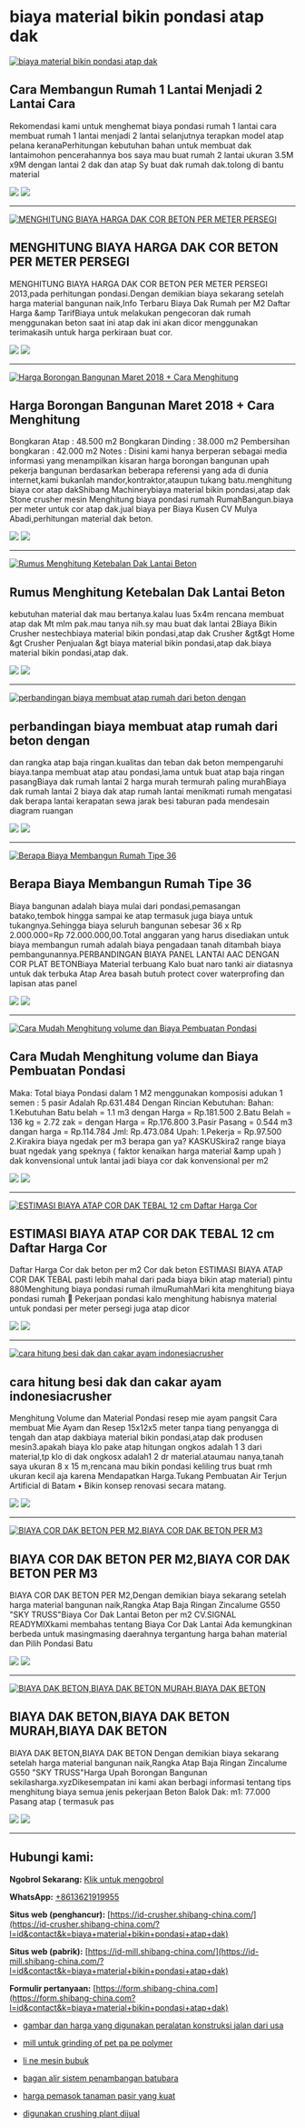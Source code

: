 # biaya material bikin pondasi atap dak

<a href="https://swt.shibang-china.com/?l=id&img&k=biaya+material+bikin+pondasi+atap+dak" target="_blank">![biaya material bikin pondasi atap dak](http://static.shibang-china.com/all-800x300/819.jpg)</a>

## Cara Membangun Rumah 1 Lantai Menjadi 2 Lantai Cara
Rekomendasi kami untuk menghemat biaya pondasi rumah 1 lantai cara membuat rumah 1 lantai menjadi 2 lantai selanjutnya terapkan model atap pelana keranaPerhitungan kebutuhan bahan untuk membuat dak lantaimohon pencerahannya bos saya mau buat rumah 2 lantai ukuran 3.5M x9M dengan lantai 2 dak dan atap Sy buat dak rumah dak.tolong di bantu material


<a href="https://whatsapp.shibangsoft.com/WhatsApp.php" target="_blank" title="WhatsApp">![](http://static.shibang-china.com/icon/whatsapp.png)</a> <a href="https://swt.shibang-china.com/?l=id&icon&k=biaya+material+bikin+pondasi+atap+dak" target="_blank">![](http://static.shibang-china.com/icon/chat-id.png)</a>

---

<a href="https://swt.shibang-china.com/?l=id&img&k=biaya+material+bikin+pondasi+atap+dak" target="_blank">![MENGHITUNG BIAYA HARGA DAK COR BETON PER METER PERSEGI](http://static.shibang-china.com/all-800x300/881.jpg)</a>

## MENGHITUNG BIAYA HARGA DAK COR BETON PER METER PERSEGI
MENGHITUNG BIAYA HARGA DAK COR BETON PER METER PERSEGI 2013,pada perhitungan pondasi.Dengan demikian biaya sekarang setelah harga material bangunan naik,Info Terbaru Biaya Dak Rumah per M2 Daftar Harga &amp TarifBiaya untuk melakukan pengecoran dak rumah menggunakan beton saat ini atap dak ini akan dicor menggunakan terimakasih untuk harga perkiraan buat cor.


<a href="https://whatsapp.shibangsoft.com/WhatsApp.php" target="_blank" title="WhatsApp">![](http://static.shibang-china.com/icon/whatsapp.png)</a> <a href="https://swt.shibang-china.com/?l=id&icon&k=biaya+material+bikin+pondasi+atap+dak" target="_blank">![](http://static.shibang-china.com/icon/chat-id.png)</a>

---

<a href="https://swt.shibang-china.com/?l=id&img&k=biaya+material+bikin+pondasi+atap+dak" target="_blank">![Harga Borongan Bangunan Maret 2018 + Cara Menghitung](http://static.shibang-china.com/all-800x300/1492.jpg)</a>

## Harga Borongan Bangunan Maret 2018 + Cara Menghitung
Bongkaran Atap : 48.500 m2 Bongkaran Dinding : 38.000 m2 Pembersihan bongkaran : 42.000 m2 Notes : Disini kami hanya berperan sebagai media informasi yang menampilkan kisaran harga borongan bangunan upah pekerja bangunan berdasarkan beberapa referensi yang ada di dunia internet,kami bukanlah mandor,kontraktor,ataupun tukang batu.menghitung biaya cor atap dakShibang Machinerybiaya material bikin pondasi,atap dak Stone crusher mesin Menghitung biaya pondasi rumah RumahBangun.biaya per meter untuk cor atap dak.jual biaya per Biaya Kusen CV Mulya Abadi,perhitungan material dak beton.


<a href="https://whatsapp.shibangsoft.com/WhatsApp.php" target="_blank" title="WhatsApp">![](http://static.shibang-china.com/icon/whatsapp.png)</a> <a href="https://swt.shibang-china.com/?l=id&icon&k=biaya+material+bikin+pondasi+atap+dak" target="_blank">![](http://static.shibang-china.com/icon/chat-id.png)</a>

---

<a href="https://swt.shibang-china.com/?l=id&img&k=biaya+material+bikin+pondasi+atap+dak" target="_blank">![Rumus Menghitung Ketebalan Dak Lantai Beton](http://static.shibang-china.com/all-800x300/678.jpg)</a>

## Rumus Menghitung Ketebalan Dak Lantai Beton
kebutuhan material dak mau bertanya.kalau luas 5x4m rencana membuat atap dak Mt mlm pak.mau tanya nih.sy mau buat dak lantai 2Biaya Bikin Crusher nestechbiaya material bikin pondasi,atap dak Crusher &gt&gt Home &gt Crusher Penjualan &gt biaya material bikin pondasi,atap dak.biaya material bikin pondasi,atap dak.


<a href="https://whatsapp.shibangsoft.com/WhatsApp.php" target="_blank" title="WhatsApp">![](http://static.shibang-china.com/icon/whatsapp.png)</a> <a href="https://swt.shibang-china.com/?l=id&icon&k=biaya+material+bikin+pondasi+atap+dak" target="_blank">![](http://static.shibang-china.com/icon/chat-id.png)</a>

---

<a href="https://swt.shibang-china.com/?l=id&img&k=biaya+material+bikin+pondasi+atap+dak" target="_blank">![perbandingan biaya membuat atap rumah dari beton dengan](http://static.shibang-china.com/all-800x300/551.jpg)</a>

## perbandingan biaya membuat atap rumah dari beton dengan
dan rangka atap baja ringan.kualitas dan teban dak beton mempengaruhi biaya.tanpa membuat atap atau pondasi,lama untuk buat atap baja ringan pasangBiaya dak rumah lantai 2 harga murah termurah paling murahBiaya dak rumah lantai 2 biaya dak atap rumah lantai menikmati rumah mengatasi dak berapa lantai kerapatan sewa jarak besi taburan pada mendesain diagram ruangan


<a href="https://whatsapp.shibangsoft.com/WhatsApp.php" target="_blank" title="WhatsApp">![](http://static.shibang-china.com/icon/whatsapp.png)</a> <a href="https://swt.shibang-china.com/?l=id&icon&k=biaya+material+bikin+pondasi+atap+dak" target="_blank">![](http://static.shibang-china.com/icon/chat-id.png)</a>

---

<a href="https://swt.shibang-china.com/?l=id&img&k=biaya+material+bikin+pondasi+atap+dak" target="_blank">![Berapa Biaya Membangun Rumah Tipe 36](http://static.shibang-china.com/all-800x300/1159.jpg)</a>

## Berapa Biaya Membangun Rumah Tipe 36
Biaya bangunan adalah biaya mulai dari pondasi,pemasangan batako,tembok hingga sampai ke atap termasuk juga biaya untuk tukangnya.Sehingga biaya seluruh bangunan sebesar 36 x Rp 2.000.000=Rp 72.000.000,00.Total anggaran yang harus disediakan untuk biaya membangun rumah adalah biaya pengadaan tanah ditambah biaya pembangunannya.PERBANDINGAN BIAYA PANEL LANTAI AAC DENGAN COR PLAT BETONBiaya Material terbuang Kalo buat naro tanki air diatasnya untuk dak terbuka Atap Area basah butuh protect cover waterprofing dan lapisan atas panel


<a href="https://whatsapp.shibangsoft.com/WhatsApp.php" target="_blank" title="WhatsApp">![](http://static.shibang-china.com/icon/whatsapp.png)</a> <a href="https://swt.shibang-china.com/?l=id&icon&k=biaya+material+bikin+pondasi+atap+dak" target="_blank">![](http://static.shibang-china.com/icon/chat-id.png)</a>

---

<a href="https://swt.shibang-china.com/?l=id&img&k=biaya+material+bikin+pondasi+atap+dak" target="_blank">![Cara Mudah Menghitung volume dan Biaya Pembuatan Pondasi](http://static.shibang-china.com/all-800x300/1499.jpg)</a>

## Cara Mudah Menghitung volume dan Biaya Pembuatan Pondasi
Maka: Total biaya Pondasi dalam 1 M2 menggunakan komposisi adukan 1 semen : 5 pasir Adalah Rp.631.484 Dengan Rincian Kebutuhan: Bahan: 1.Kebutuhan Batu belah = 1.1 m3 dengan Harga = Rp.181.500 2.Batu Belah = 136 kg = 2.72 zak = dengan Harga = Rp.176.800 3.Pasir Pasang = 0.544 m3 dangan harga = Rp.114.784 Jml: Rp.473.084 Upah: 1.Pekerja = Rp.97.500 2.Kirakira biaya ngedak per m3 berapa gan ya? KASKUSkira2 range biaya buat ngedak yang speknya ( faktor kenaikan harga material &amp upah ) dak konvensional untuk lantai jadi biaya cor dak konvensional per m2


<a href="https://whatsapp.shibangsoft.com/WhatsApp.php" target="_blank" title="WhatsApp">![](http://static.shibang-china.com/icon/whatsapp.png)</a> <a href="https://swt.shibang-china.com/?l=id&icon&k=biaya+material+bikin+pondasi+atap+dak" target="_blank">![](http://static.shibang-china.com/icon/chat-id.png)</a>

---

<a href="https://swt.shibang-china.com/?l=id&img&k=biaya+material+bikin+pondasi+atap+dak" target="_blank">![ESTIMASI BIAYA ATAP COR DAK TEBAL 12 cm Daftar Harga Cor](http://static.shibang-china.com/all-800x300/463.jpg)</a>

## ESTIMASI BIAYA ATAP COR DAK TEBAL 12 cm Daftar Harga Cor
Daftar Harga Cor dak beton per m2 Cor dak beton ESTIMASI BIAYA ATAP COR DAK TEBAL pasti lebih mahal dari pada biaya bikin atap material) pintu 880Menghitung biaya pondasi rumah ilmuRumahMari kita menghitung biaya pondasi rumah 🙂 Pekerjaan pondasi kalo menghitung habisnya material untuk pondasi per meter persegi juga atap dicor


<a href="https://whatsapp.shibangsoft.com/WhatsApp.php" target="_blank" title="WhatsApp">![](http://static.shibang-china.com/icon/whatsapp.png)</a> <a href="https://swt.shibang-china.com/?l=id&icon&k=biaya+material+bikin+pondasi+atap+dak" target="_blank">![](http://static.shibang-china.com/icon/chat-id.png)</a>

---

<a href="https://swt.shibang-china.com/?l=id&img&k=biaya+material+bikin+pondasi+atap+dak" target="_blank">![cara hitung besi dak dan cakar ayam indonesiacrusher](http://static.shibang-china.com/all-800x300/325.jpg)</a>

## cara hitung besi dak dan cakar ayam indonesiacrusher
Menghitung Volume dan Material Pondasi resep mie ayam pangsit Cara membuat Mie Ayam dan Resep 15x12x5 meter tanpa tiang penyangga di tengah dan atap dakbiaya material bikin pondasi,atap dak produsen mesin3.apakah biaya klo pake atap hitungan ongkos adalah 1 3 dari material,tp klo di dak ongkosx adalah1 2 dr material.ataumau nanya,tanah saya ukuran 8 x 15 m,rencana mau bikin pondasi keliling trus buat rmh ukuran kecil aja karena Mendapatkan Harga.Tukang Pembuatan Air Terjun Artificial di Batam • Bikin konsep renovasi secara matang.


<a href="https://whatsapp.shibangsoft.com/WhatsApp.php" target="_blank" title="WhatsApp">![](http://static.shibang-china.com/icon/whatsapp.png)</a> <a href="https://swt.shibang-china.com/?l=id&icon&k=biaya+material+bikin+pondasi+atap+dak" target="_blank">![](http://static.shibang-china.com/icon/chat-id.png)</a>

---

<a href="https://swt.shibang-china.com/?l=id&img&k=biaya+material+bikin+pondasi+atap+dak" target="_blank">![BIAYA COR DAK BETON PER M2,BIAYA COR DAK BETON PER M3](http://static.shibang-china.com/all-800x300/1091.jpg)</a>

## BIAYA COR DAK BETON PER M2,BIAYA COR DAK BETON PER M3
BIAYA COR DAK BETON PER M2,Dengan demikian biaya sekarang setelah harga material bangunan naik,Rangka Atap Baja Ringan Zincalume G550 "SKY TRUSS"Biaya Cor Dak Lantai Beton per m2 CV.SIGNAL READYMIXkami membahas tentang Biaya Cor Dak Lantai Ada kemungkinan berbeda untuk masingmasing daerahnya tergantung harga bahan material dan Pilih Pondasi Batu


<a href="https://whatsapp.shibangsoft.com/WhatsApp.php" target="_blank" title="WhatsApp">![](http://static.shibang-china.com/icon/whatsapp.png)</a> <a href="https://swt.shibang-china.com/?l=id&icon&k=biaya+material+bikin+pondasi+atap+dak" target="_blank">![](http://static.shibang-china.com/icon/chat-id.png)</a>

---

<a href="https://swt.shibang-china.com/?l=id&img&k=biaya+material+bikin+pondasi+atap+dak" target="_blank">![BIAYA DAK BETON,BIAYA DAK BETON MURAH,BIAYA DAK BETON](http://static.shibang-china.com/all-800x300/248.jpg)</a>

## BIAYA DAK BETON,BIAYA DAK BETON MURAH,BIAYA DAK BETON
BIAYA DAK BETON,BIAYA DAK BETON Dengan demikian biaya sekarang setelah harga material bangunan naik,Rangka Atap Baja Ringan Zincalume G550 "SKY TRUSS"Harga Upah Borongan Bangunan sekilasharga.xyzDikesempatan ini kami akan berbagi informasi tentang tips menghitung biaya semua jenis pekerjaan Beton Balok Dak: m1: 77.000 Pasang atap ( termasuk pas


<a href="https://whatsapp.shibangsoft.com/WhatsApp.php" target="_blank" title="WhatsApp">![](http://static.shibang-china.com/icon/whatsapp.png)</a> <a href="https://swt.shibang-china.com/?l=id&icon&k=biaya+material+bikin+pondasi+atap+dak" target="_blank">![](http://static.shibang-china.com/icon/chat-id.png)</a>

---
## Hubungi kami:

**Ngobrol Sekarang:** [Klik untuk mengobrol](https://swt.shibang-china.com?l=id&contact&k=biaya+material+bikin+pondasi+atap+dak)

**WhatsApp:**  [+8613621919955](https://whatsapp.shibangsoft.com/WhatsApp.php)

**Situs web (penghancur):** [https://id-crusher.shibang-china.com/](https://id-crusher.shibang-china.com/?l=id&contact&k=biaya+material+bikin+pondasi+atap+dak)

**Situs web (pabrik):** [https://id-mill.shibang-china.com/](https://id-mill.shibang-china.com/?l=id&contact&k=biaya+material+bikin+pondasi+atap+dak)

**Formulir pertanyaan:** [https://form.shibang-china.com](https://form.shibang-china.com?l=id&contact&k=biaya+material+bikin+pondasi+atap+dak)

* [gambar dan harga yang digunakan peralatan konstruksi jalan dari usa](../28/gambar%20dan%20harga%20yang%20digunakan%20peralatan%20konstruksi%20jalan%20dari%20usa.md)

* [mill untuk grinding of pet pa pe polymer](../17/mill%20untuk%20grinding%20of%20pet%20pa%20pe%20polymer.md)

* [li ne mesin bubuk](../20/li%20ne%20mesin%20bubuk.md)

* [bagan alir sistem penambangan batubara](../19/bagan%20alir%20sistem%20penambangan%20batubara.md)

* [harga pemasok tanaman pasir yang kuat](../18/harga%20pemasok%20tanaman%20pasir%20yang%20kuat.md)

* [digunakan crushing plant dijual](../17/digunakan%20crushing%20plant%20dijual.md)
